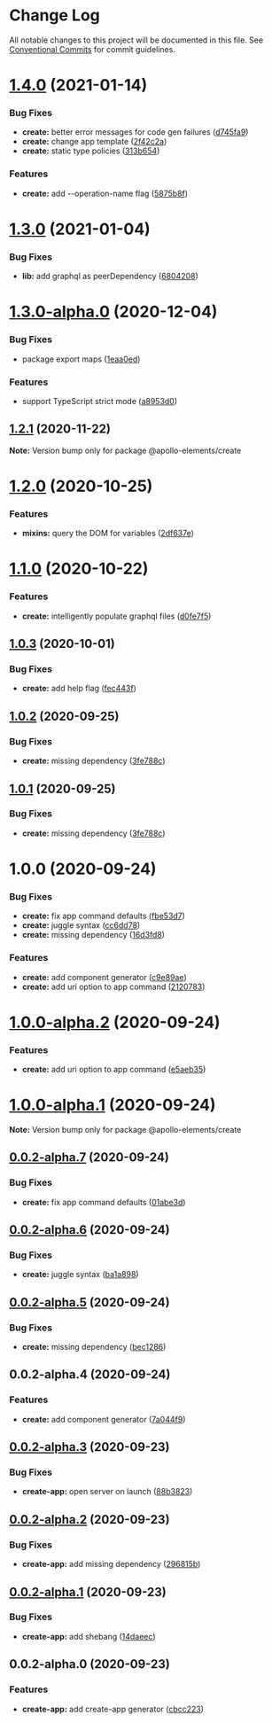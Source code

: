 # Change Log

All notable changes to this project will be documented in this file.
See [Conventional Commits](https://conventionalcommits.org) for commit guidelines.

# [1.4.0](https://github.com/apollo-elements/apollo-elements/compare/@apollo-elements/create@1.3.0...@apollo-elements/create@1.4.0) (2021-01-14)


### Bug Fixes

* **create:** better error messages for code gen failures ([d745fa9](https://github.com/apollo-elements/apollo-elements/commit/d745fa9881c9228914e1d6e0abf213b6b8214561))
* **create:** change app template ([2f42c2a](https://github.com/apollo-elements/apollo-elements/commit/2f42c2ae45a77d616b74379b190e510a841890ee))
* **create:** static type policies ([313b654](https://github.com/apollo-elements/apollo-elements/commit/313b6542cff191428ed4227b0606a1404879410b))


### Features

* **create:** add --operation-name flag ([5875b8f](https://github.com/apollo-elements/apollo-elements/commit/5875b8fbd43fadfacadc68a4500713a65e5cffde))





# [1.3.0](https://github.com/apollo-elements/apollo-elements/compare/@apollo-elements/create@1.3.0-alpha.0...@apollo-elements/create@1.3.0) (2021-01-04)


### Bug Fixes

* **lib:** add graphql as peerDependency ([6804208](https://github.com/apollo-elements/apollo-elements/commit/68042089167222b8ca13895f88077b38e973e186))





# [1.3.0-alpha.0](https://github.com/apollo-elements/apollo-elements/compare/@apollo-elements/create@1.2.1...@apollo-elements/create@1.3.0-alpha.0) (2020-12-04)


### Bug Fixes

* package export maps ([1eaa0ed](https://github.com/apollo-elements/apollo-elements/commit/1eaa0eda5d329b7c7efdf732b63599b912eb8fc8))


### Features

* support TypeScript strict mode ([a8953d0](https://github.com/apollo-elements/apollo-elements/commit/a8953d08d8e050d9ad4e5b9728a7ed44fcc18fa8))





## [1.2.1](https://github.com/apollo-elements/apollo-elements/compare/@apollo-elements/create@1.2.0...@apollo-elements/create@1.2.1) (2020-11-22)

**Note:** Version bump only for package @apollo-elements/create





# [1.2.0](https://github.com/apollo-elements/apollo-elements/compare/@apollo-elements/create@1.1.0...@apollo-elements/create@1.2.0) (2020-10-25)


### Features

* **mixins:** query the DOM for variables ([2df637e](https://github.com/apollo-elements/apollo-elements/commit/2df637e1babd35b5e0dc3af9d2de11f03e920938))





# [1.1.0](https://github.com/apollo-elements/apollo-elements/compare/@apollo-elements/create@1.0.3...@apollo-elements/create@1.1.0) (2020-10-22)


### Features

* **create:** intelligently populate graphql files ([d0fe7f5](https://github.com/apollo-elements/apollo-elements/commit/d0fe7f5ad3583a7f68284b528f30f7fae7234dcf))





## [1.0.3](https://github.com/apollo-elements/apollo-elements/compare/@apollo-elements/create@1.0.2...@apollo-elements/create@1.0.3) (2020-10-01)


### Bug Fixes

* **create:** add help flag ([fec443f](https://github.com/apollo-elements/apollo-elements/commit/fec443f7d7907e116e36472da26d3c707a3ba07c))





## [1.0.2](https://github.com/apollo-elements/apollo-elements/compare/@apollo-elements/create@1.0.0...@apollo-elements/create@1.0.2) (2020-09-25)


### Bug Fixes

* **create:** missing dependency ([3fe788c](https://github.com/apollo-elements/apollo-elements/commit/3fe788c5cbeebe7e33f38fd2bc649c45b9d497ce))





## [1.0.1](https://github.com/apollo-elements/apollo-elements/compare/@apollo-elements/create@1.0.0...@apollo-elements/create@1.0.1) (2020-09-25)


### Bug Fixes

* **create:** missing dependency ([3fe788c](https://github.com/apollo-elements/apollo-elements/commit/3fe788c5cbeebe7e33f38fd2bc649c45b9d497ce))





# 1.0.0 (2020-09-24)


### Bug Fixes

* **create:** fix app command defaults ([fbe53d7](https://github.com/apollo-elements/apollo-elements/commit/fbe53d719b49a42ace9d516b95352e2df403281f))
* **create:** juggle syntax ([cc6dd78](https://github.com/apollo-elements/apollo-elements/commit/cc6dd786d6974ea5acafb3f4f97b7239e2f837d6))
* **create:** missing dependency ([16d3fd8](https://github.com/apollo-elements/apollo-elements/commit/16d3fd8866bfcacb937b23c5f936fb7ec8caf1bc))


### Features

* **create:** add component generator ([c9e89ae](https://github.com/apollo-elements/apollo-elements/commit/c9e89ae5512be52d04d6980a687f25c83b264cd4))
* **create:** add uri option to app command ([2120783](https://github.com/apollo-elements/apollo-elements/commit/2120783863aa9c55bb142aa87224e1babf9c5cd3))





# [1.0.0-alpha.2](https://github.com/apollo-elements/apollo-elements/compare/@apollo-elements/create@1.0.0-alpha.1...@apollo-elements/create@1.0.0-alpha.2) (2020-09-24)


### Features

* **create:** add uri option to app command ([e5aeb35](https://github.com/apollo-elements/apollo-elements/commit/e5aeb3548e94d375cfa2b5e186de5e876182c77d))





# [1.0.0-alpha.1](https://github.com/apollo-elements/apollo-elements/compare/@apollo-elements/create@0.0.2-alpha.7...@apollo-elements/create@1.0.0-alpha.1) (2020-09-24)

**Note:** Version bump only for package @apollo-elements/create





## [0.0.2-alpha.7](https://github.com/apollo-elements/apollo-elements/compare/@apollo-elements/create@0.0.2-alpha.6...@apollo-elements/create@0.0.2-alpha.7) (2020-09-24)


### Bug Fixes

* **create:** fix app command defaults ([01abe3d](https://github.com/apollo-elements/apollo-elements/commit/01abe3dce6a7c3cb2a6fc1caaa7d63010a9d161b))





## [0.0.2-alpha.6](https://github.com/apollo-elements/apollo-elements/compare/@apollo-elements/create@0.0.2-alpha.5...@apollo-elements/create@0.0.2-alpha.6) (2020-09-24)


### Bug Fixes

* **create:** juggle syntax ([ba1a898](https://github.com/apollo-elements/apollo-elements/commit/ba1a898400f1b748e46f76feb50eb780e6029715))





## [0.0.2-alpha.5](https://github.com/apollo-elements/apollo-elements/compare/@apollo-elements/create@0.0.2-alpha.4...@apollo-elements/create@0.0.2-alpha.5) (2020-09-24)


### Bug Fixes

* **create:** missing dependency ([bec1286](https://github.com/apollo-elements/apollo-elements/commit/bec1286f16090fa7ff1f598cf081640a6669671d))





## 0.0.2-alpha.4 (2020-09-24)


### Features

* **create:** add component generator ([7a044f9](https://github.com/apollo-elements/apollo-elements/commit/7a044f92fb8fcd16cc46b04da0d0ac1d1274df7e))





## [0.0.2-alpha.3](https://github.com/apollo-elements/apollo-elements/compare/@apollo-elements/create-app@0.0.2-alpha.2...@apollo-elements/create-app@0.0.2-alpha.3) (2020-09-23)


### Bug Fixes

* **create-app:** open server on launch ([88b3823](https://github.com/apollo-elements/apollo-elements/commit/88b3823783de52f242184e450c005687ea4b0b80))





## [0.0.2-alpha.2](https://github.com/apollo-elements/apollo-elements/compare/@apollo-elements/create-app@0.0.2-alpha.1...@apollo-elements/create-app@0.0.2-alpha.2) (2020-09-23)


### Bug Fixes

* **create-app:** add missing dependency ([296815b](https://github.com/apollo-elements/apollo-elements/commit/296815b8a82ebea98480403c3b69d7380890f2e0))





## [0.0.2-alpha.1](https://github.com/apollo-elements/apollo-elements/compare/@apollo-elements/create-app@0.0.2-alpha.0...@apollo-elements/create-app@0.0.2-alpha.1) (2020-09-23)


### Bug Fixes

* **create-app:** add shebang ([14daeec](https://github.com/apollo-elements/apollo-elements/commit/14daeeceba89d4a3dc3a4d198cd949c35cdcaeaa))





## 0.0.2-alpha.0 (2020-09-23)


### Features

* **create-app:** add create-app generator ([cbcc223](https://github.com/apollo-elements/apollo-elements/commit/cbcc223f1df6d22656386dd0ead07e8a71e763f0))
